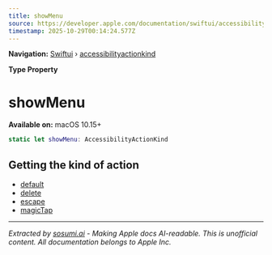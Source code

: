 ```yaml
---
title: showMenu
source: https://developer.apple.com/documentation/swiftui/accessibilityactionkind/showmenu
timestamp: 2025-10-29T00:14:24.577Z
---
```


**Navigation:** [Swiftui](/documentation/swiftui) › [accessibilityactionkind](/documentation/swiftui/accessibilityactionkind)

**Type Property**

# showMenu

**Available on:** macOS 10.15+

```swift
static let showMenu: AccessibilityActionKind
```

## Getting the kind of action

- [default](/documentation/swiftui/accessibilityactionkind/default)
- [delete](/documentation/swiftui/accessibilityactionkind/delete)
- [escape](/documentation/swiftui/accessibilityactionkind/escape)
- [magicTap](/documentation/swiftui/accessibilityactionkind/magictap)

---

*Extracted by [sosumi.ai](https://sosumi.ai) - Making Apple docs AI-readable.*
*This is unofficial content. All documentation belongs to Apple Inc.*
